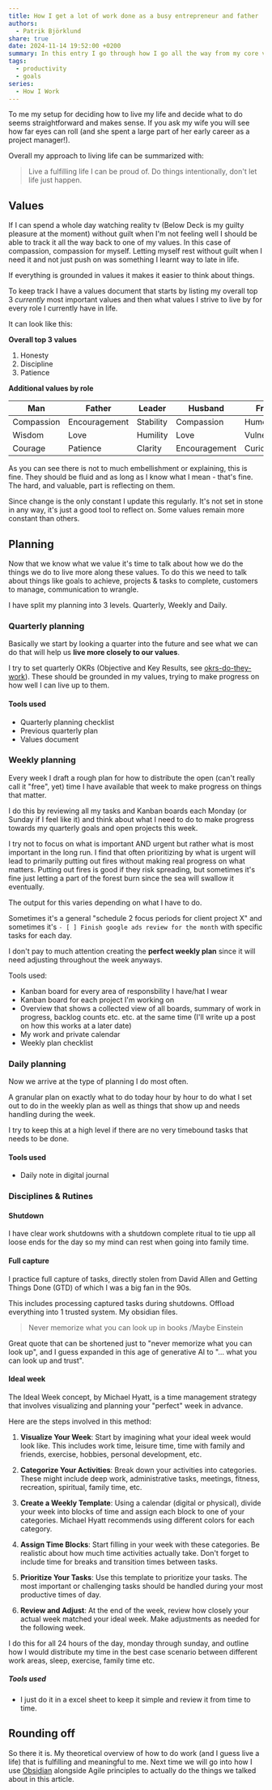 ```yaml
---
title: How I get a lot of work done as a busy entrepreneur and father
authors:
  - Patrik Björklund
share: true
date: 2024-11-14 19:52:00 +0200
summary: In this entry I go through how I go all the way from my core values down to what I decide to do day by day. We go through quarterly, weekly and daily planning based on values and how to figure out how to bucket time by mapping out an ideal week.
tags:
  - productivity
  - goals
series:
  - How I Work
---
```

To me my setup for deciding how to live my life and decide what to do seems straightforward and makes sense. If you ask my wife you will see how far eyes can roll (and she spent a large part of her early career as a project manager!).

Overall my approach to living life can be summarized with:

> Live a fulfilling life I can be proud of. Do things intentionally, don't let life just happen.
## Values
If I can spend a whole day watching reality tv (Below Deck is my guilty pleasure at the moment) without guilt when I'm not feeling well I should be able to track it all the way back to one of my values. In this case of compassion, compassion for myself. Letting myself rest without guilt when I need it and not just push on was something I learnt way to late in life.

If everything is grounded in values it makes it easier to think about things. 

To keep track I have a values document that starts by listing my overall top 3 _currently_ most important values and then what values I strive to live by for every role I currently have in life.

It can look like this:

**Overall top 3 values**
1. Honesty
2. Discipline
3. Patience

**Additional values by role**

| Man        | **Father**    | Leader    | Husband       | Friend        |
| ---------- | ------------- | --------- | ------------- | ------------- |
| Compassion | Encouragement | Stability | Compassion    | Humor         |
| Wisdom     | Love          | Humility  | Love          | Vulnerability |
| Courage    | Patience      | Clarity   | Encouragement | Curiosity     |

As you can see there is not to much embellishment or explaining, this is fine. They should be fluid and as long as I know what I mean - that's fine. The hard, and valuable, part is reflecting on them.

Since change is the only constant I update this regularly. It's not set in stone in any way, it's just a good tool to reflect on. Some values remain more constant than others.

## Planning
Now that we know what we value it's time to talk about how we do the things we do to live more along these values. To do this we need to talk about things like goals to achieve, projects & tasks to complete, customers to manage, communication to wrangle.

I have split my planning into 3 levels. Quarterly, Weekly and Daily.
### Quarterly planning
Basically we start by looking a quarter into the future and see what we can do that will help us  **live more closely to our values**.

I try to set quarterly OKRs (Objective and Key Results, see [okrs-do-they-work](okrs-do-they-work.md)). These should be grounded in my values, trying to make progress on how well I can live up to them.

#### Tools used
- Quarterly planning checklist
- Previous quarterly plan
- Values document
### Weekly planning
Every week I draft a rough plan for how to distribute the open (can't really call it "free", yet) time I have available that week to make progress on things that matter.

I do this by reviewing all my tasks and Kanban boards each Monday (or Sunday if I feel like it) and think about what I need to do to make progress towards my quarterly goals and open projects this week. 

I try not to focus on what is important AND urgent but rather what is most important in the long run. I find that often prioritizing by what is urgent will lead to primarily putting out fires without making real progress on what matters. Putting out fires is good if they risk spreading, but sometimes it's fine just letting a part of the forest burn since the sea will swallow it eventually.

The output for this varies depending on what I have to do. 

Sometimes it's a general "schedule 2 focus periods for client project X" and sometimes it's `- [ ] Finish google ads review for the month` with specific tasks for each day. 

I don't pay to much attention creating the **perfect weekly plan** since it will need adjusting throughout the week anyways.

Tools used:
- Kanban board for every area of responsbility I have/hat I wear
- Kanban board for each project I'm working on
- Overview that shows a collected view of all boards, summary of work in progress, backlog counts etc. etc. at the same time (I'll write up a post on how this works at a later date)
- My work and private calendar
- Weekly plan checklist
### Daily planning
Now we arrive at the type of planning I do most often. 

A granular plan on exactly what to do today hour by hour to do what I set out to do in the weekly plan as well as things that show up and needs handling during the week. 

I try to keep this at a high level if there are no very timebound tasks that needs to be done.

#### Tools used
- Daily note in digital journal

### Disciplines & Rutines
#### Shutdown
I have clear work shutdowns with a shutdown complete ritual to tie upp all loose ends for the day so my mind can rest when going into family time. 
#### Full capture
I practice full capture of tasks, directly stolen from David Allen and Getting Things Done (GTD) of which I was a big fan in the 90s. 

This includes processing captured tasks during shutdowns. Offload everything into 1 trusted system. My obsidian files.

> Never memorize what you can look up in books /Maybe Einstein

Great quote that can be shortened just to "never memorize what you can look up", and I guess expanded in this age of generative AI to "... what you can look up and trust".

#### Ideal week

The Ideal Week concept, by Michael Hyatt, is a time management strategy that involves visualizing and planning your "perfect" week in advance.

Here are the steps involved in this method:

1. **Visualize Your Week**: Start by imagining what your ideal week would look like. This includes work time, leisure time, time with family and friends, exercise, hobbies, personal development, etc.

2. **Categorize Your Activities**: Break down your activities into categories. These might include deep work, administrative tasks, meetings, fitness, recreation, spiritual, family time, etc.

3. **Create a Weekly Template**: Using a calendar (digital or physical), divide your week into blocks of time and assign each block to one of your categories. Michael Hyatt recommends using different colors for each category.

4. **Assign Time Blocks**: Start filling in your week with these categories. Be realistic about how much time activities actually take. Don't forget to include time for breaks and transition times between tasks.

5. **Prioritize Your Tasks**: Use this template to prioritize your tasks. The most important or challenging tasks should be handled during your most productive times of day.

6. **Review and Adjust**: At the end of the week, review how closely your actual week matched your ideal week. Make adjustments as needed for the following week.

I do this for all 24 hours of the day, monday through sunday, and outline how I would distribute my time in the best case scenario between different work areas, sleep, exercise, family time etc. 

##### Tools used
- I just do it in a excel sheet to keep it simple and review it from time to time.

## Rounding off

So there it is. My theoretical overview of how to do work (and I guess live a life) that is fulfilling and meaningful to me. Next time we will go into how I use [Obsidian](https://www.obsidian.md) alongside Agile principles to actually do the things we talked about in this article.
